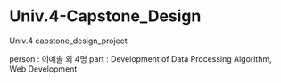 # Univ.4-Capstone_Design
Univ.4 capstone_design_project

person : 이예솔 외 4명
part : Development of Data Processing Algorithm, Web Development
